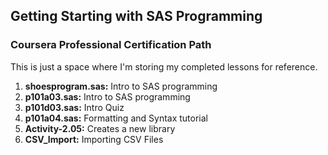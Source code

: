 ## Getting Starting with SAS Programming
### Coursera Professional Certification Path

This is just a space where I'm storing my completed lessons for reference.

1.  <b>shoesprogram.sas:</b> Intro to SAS programming
2.  <b>p101a03.sas:</b> Intro to SAS programming
3.  <b>p101d03.sas:</b> Intro Quiz
4.  <b>p101a04.sas:</b> Formatting and Syntax tutorial
5.  <b>Activity-2.05:</b> Creates a new library
6.  <b>CSV_Import:</b> Importing CSV Files
